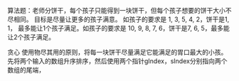 算法题：老师分饼干，每个孩子只能得到一块饼干，但每个孩子想要的饼干大小不尽相同。
目标是尽量让更多的孩子满意。 如孩子的要求是 1, 3, 5, 4, 2，饼干是1, 1，
最多能让1个孩子满足。如孩子的要求是 10, 9, 8, 7, 6，饼干是7, 6, 5，最多能
让2个孩子满足。

贪心
使用物尽其用的原则，将每一块饼干尽量满足它能满足的胃口最大的小孩。
先将两个输入的数组升序排序，然后使用两个指针gIndex，sIndex分别指向两个数组的尾端，